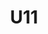 ---
layout: team
title: U11
email: u11@blufc.com
permalink: /teams/u11/
priority: 4
categories: U11
---